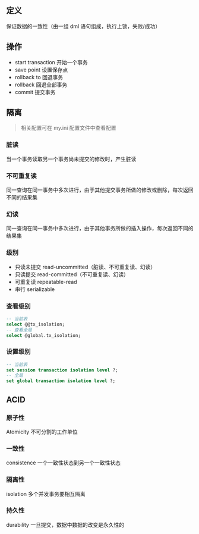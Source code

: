 ## 定义

保证数据的一致性（由一组 dml 语句组成，执行上锁，失败/成功）

## 操作

- start transaction 开始一个事务
- save point 设置保存点
- rollback to 回退事务
- rollback 回退全部事务
- commit 提交事务

## 隔离

> 相关配置可在 my.ini 配置文件中查看配置

### 脏读

当一个事务读取另一个事务尚未提交的修改时，产生脏读

### 不可重复读

同一查询在同一事务中多次进行，由于其他提交事务所做的修改或删除，每次返回不同的结果集

### 幻读

同一查询在同一事务中多次进行，由于其他事务所做的插入操作，每次返回不同的结果集

### 级别

- 只读未提交 read-uncommitted（脏读、不可重复读、幻读）
- 只读提交 read-committed（不可重复读、幻读）
- 可重复读 repeatable-read
- 串行 serializable

### 查看级别

```sql
-- 当前表
select @@tx_isolation;
-- 查看全局
select @global.tx_isolation;
```

### 设置级别

```sql
-- 当前表
set session transaction isolation level ?;
-- 全局
set global transaction isolation level ?;
```

## ACID

### 原子性

Atomicity 不可分割的工作单位

### 一致性

consistence 一个一致性状态到另一个一致性状态

### 隔离性

isolation 多个并发事务要相互隔离

### 持久性

durability 一旦提交，数据中数据的改变是永久性的



